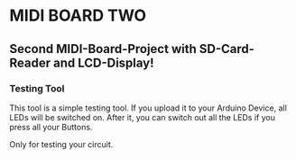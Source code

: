 # MIDI BOARD TWO

## Second MIDI-Board-Project with SD-Card-Reader and LCD-Display!
 
### Testing Tool

This tool is a simple testing tool. If you upload it to your Arduino Device, all LEDs will be switched on. After it, you can
switch out all the LEDs if you press all your Buttons.

Only for testing your circuit.

